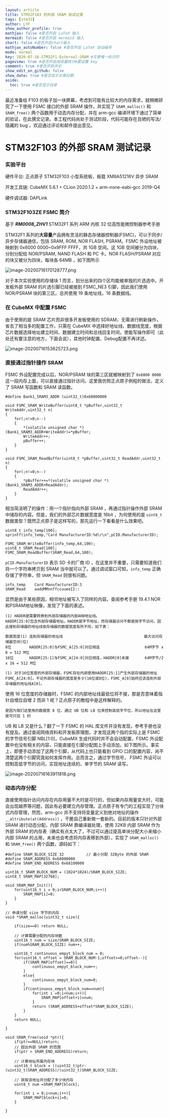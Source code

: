 ```yaml
---
layout: article
title: STM32F103 的外部 SRAM 测试记录
tags: [stm32] 
author: LYF 
show_author_profile: true
mathjax: false #是否开启 LaTeX 输入
mermaid: false #是否开启 mermaid 输入
chart: false #是否开启chart输入
mathjax_autoNumber: false #是否开启 LaTeX 自动编号
mode: normal
key: 2020-07-16-STM32F1-External-SRAM #文章唯一标识符
pageview: true #是否开启阅读量统计#要设置 key
comment: true #是否开启评论
show_edit_on_github: false
show_date: true #是否显示文章日期
aside:
  toc: true #是否显示目录
---
```


最近准备给 F103 的板子加一块屏幕，考虑到可能有比较大的内存需求，就稍微研究了一下使用 FSMC 接口的外部 SRAM 操作，并实现了 `SRAM_malloc()` 和 `SRAM_free()` 两个函数用于动态内存分配，并在 arm-gcc 编译环境下通过了简单的验证，在此撰文记录。本工程代码尚处于测试阶段，代码可能存在丑陋的写法/隐藏的 bug ，欢迎通过评论和邮件提出意见。

<!--more-->
# STM32F103 的外部 SRAM 测试记录

### 实验平台

硬件平台: 正点原子 STM32F103 小型系统板，板载 XM8A51216V 异步 SRAM

开发工具链: CubeMX 5.6.1 + CLion 2020.1.2 + arm-none-eabi-gcc 2019-Q4

硬件调试器: DAPLink

### STM32F103ZE FSMC 简介

基于 ***RM0008_ZHV1***    STM32F1 系列 ARM 内核 32 位高性能微控制器参考手册

STM32F1 系列的**大容量**产品拥有灵活的静态存储器控制器(FSMC)，可以于同步/异步存储器通信，包括 SRAM, ROM, NOR FLASH, PSRAM。FSMC 外设地址被映射到 0x6000 0000~0x9FFF FFFF，共 1GB 空间。这 1GB 空间被分为四块，分别分配给 NOR/PSRAM, NAND FLASH 和 PC 卡。NOR FLASH/PSRAM 对应的块又被分为四块，每块各 64MB ，如下图所示

![image-20200716170128777.png](https://i.loli.net/2020/07/16/gMzZ7pjLd59Ulo8.png)

对于本次实验使用的存储块 1 而言，划分出来的四个区均能被单独的片选选中。开发板外部 SRAM 的片选引脚已经被接到 FSMC_NE3 引脚，因此我们使用 NOR/PSRAM 块的第三区。总共使用 19 条地址线，16 条数据线。

### 在 CubeMX 中配置 FSMC

由于使用的是 SRAM 芯片而非很多开发板使用的 SDRAM，无需进行刷新操作，省去了相当多的配置工作，只需在 CubeMX 中选择好地址线、数据线宽度，根据芯片数据选择地址建立时间、数据建立时间和总线回复时间，使能写操作即可（此处还有要注意的地方，下面会说），其他时钟配置、Debug配置不再详述。

![image-20200716153625723.png](https://i.loli.net/2020/07/16/GwXUIbgc6SahK4m.png)

### 直接通过指针操作 SRAM

FSMC 外设配置完成以后，NOR/PSRAM 块的第三区就被映射到了 `0x6800 0000` 这一段内存上面，可以直接通过指针访问。这里我仿照正点原子例程的做法，定义了 SRAM 写函数和 SRAM 读函数。

```
#define Bank1_SRAM3_ADDR (uint32_t)0x68000000

void FSMC_SRAM_WriteBuffer(uint8_t *pBuffer,uint32_t WriteAddr,uint32_t n)
{
    for(;n!=0;n--)
    {
        *(volatile unsigned char *)(Bank1_SRAM3_ADDR+WriteAddr)=*pBuffer;
        WriteAddr++;
        pBuffer++;
    }
}

void FSMC_SRAM_ReadBuffer(uint8_t *pBuffer,uint32_t ReadAddr,uint32_t n)
{
    for(;n!=0;n--)
    {
        *pBuffer++=*(volatile unsigned char *)(Bank1_SRAM3_ADDR+ReadAddr);
        ReadAddr++;
    }
}
```

相当简洁明了的操作：用一个指针指向外部 SRAM ，再通过指针操作外部 SRAM 中储存的内容。但是，我们的外部芯片数据宽度是 16bit ，为何使用的是 `uint8_t` 数据类型？既然正点原子是这样写的，那先运行一下看看是什么效果吧。

```
uint8_t info_temp[100];
sprintf(info_temp,"Card ManufacturerID:%d\r\n",pCID.ManufacturerID);

FSMC_SRAM_WriteBuffer(info_temp,64,100);
uint8_t SRAM_Read[100];
FSMC_SRAM_ReadBuffer(SRAM_Read,64,100);
```

`pCID.ManufacturerID` 表示 SD 卡的厂商 ID ，在这里并不重要，只需要知道我们将一个字符串拷贝到 SRAM 当中就可以了。通过调试窗口可知，`info_temp` 正确存储了字符串，但 `SRAM_Read` 则很有问题。

```
info_temp    Card ManufacturerID:3
SRAM_Read    aaddMMnnffccuueeII::
```

显然是由于某些原因，相邻地址被写入了同样的内容。查阅参考手册 19.4.1 NOR和PSRAM地址映像，发现了下面的表述。

```
(1) HADDR是需要转换到外部存储器的内部AHB地址线。 
HADDR[25:0]包含外部存储器地址。HADDR是字节地址，而存储器访问不都是按字节访问，因此接到存储器的地址线依存储器的数据宽度有所不同，如下表：

数据宽度(1) 连到存储器的地址线                                    最大访问存储器空间(位) 
8位        HADDR[25:0]与FSMC_A[25:0]对应相连                    64M字节 x 8 = 512 M位 
16位       HADDR[25:1]与FSMC_A[24:0]对应相连，HADDR[0]未接       64M字节/2 x 16 = 512 M位

(1) 对于16位宽度的外部存储器，FSMC将在内部使用HADDR[25:1]产生外部存储器的地址FSMC_A[24:0]。不论外部存储器的宽度是多少(16位或8位)，FSMC_A[0]始终应该连到外部存储器的地址线A[0]。
```

使用 16 位宽度的存储器时，FSMC 的内部地址线最低位将不接，那是否意味着指针自增应自增 2 而非 1 呢？正点原子的教程中是这样解释的。

```
是因为我们这里用的数据宽 8 位，通过 UB 位和 LB 位来控制高低字节位，所以地址在这里是可只加 1 的
```

UB 和 LB 又是什么？翻了一下 FSMC 的 HAL 库文件并没有发现，参考手册也没有提及。通过查阅网络资料和开发板原理图，才发现这两个指的实际上是 FSMC 的字节信号引脚 NBL[1:0]，CubeMX 生成代码时并不会自动配置，FSMC 外设配置中也没有相关的内容，只能直接在引脚分配图上手动添加，如下图所示。事实上，即便手动添加了这两个引脚，从代码上也只能看到 GPIO 口的配置内容，尚不清楚这两个引脚究竟如何发挥作用。总而言之，通过字节信号， FSMC 外设可以控制高低字节的访问，实现地址连续的、单字节的 SRAM 读写。

![image-20200716163911818.png](https://i.loli.net/2020/07/16/J35CBs7VyX1tdlT.png)



### 动态内存分配

直接使用指针访问内存在内存用量不大时是可行的，但如果内存用量变大时，可能会出现越界等问题，因此有必要建立内存管理。正点原子有专门的工程实现了分块式内存管理，然而，arm-gcc 并不支持将变量定义到绝对地址的操作 `__altribute(at(Address))` ，干脆自己重新做一套新的。目前的版本只针对外部 SRAM 进行动态分配，内部 SRAM 靠编译器处理，使用 32KB 内部 SRAM 作为外部 SRAM 的内存表（确实有点太大了，不过可以通过提高单块分配大小来缩小内部 SRAM 的占用，未来也会考虑将内存表移到外部），实现了 `SRAM_malloc()` 和 `SRAM_free()` 两个函数，源码如下：

```
#define SRAM_BLOCK_SIZE 32          // 最小分配 32Byte 的外部 SRAM
#define SRAM_ADDRESS 0x68000000
#define SRAM_END_ADDRESS 0x68100000

uint16_t SRAM_BLOCK_NUM = (1024*1024)/SRAM_BLOCK_SIZE;
uint8_t SRAM_MAP[32768];

void SRAM_MAP_Init(){
    for(uint16_t i = 0;i<SRAM_BLOCK_NUM;i++){
        SRAM_MAP[i]=0;
    }
}

// 申请分配 size 字节的内存
void *SRAM_malloc(uint32_t size){

    if(size==0) return NULL;

    // 计算需要分配的内存块数
    uint16_t num = size/SRAM_BLOCK_SIZE;
    if(num%SRAM_BLOCK_SIZE) num++;

    uint16_t continuous_empyt_block_num = 0;
    for(uint16_t offset = SRAM_BLOCK_NUM-1;offset>=0;offset--){
        if(SRAM_MAP[offset]==0){
            continuous_empyt_block_num++;
        }
        else{
            continuous_empyt_block_num=0;
        }
        if(continuous_empyt_block_num==num){
            for(int i =0;i<num;i++){
                SRAM_MAP[offset+i]=num;
            }
            return (SRAM_ADDRESS+offset*SRAM_BLOCK_SIZE);
        }
    }
    return NULL;

}

void SRAM_free(void *ptr){
    if(ptr==NULL)return;
    // 超出外部 SRAM 的范围
    if(ptr > SRAM_END_ADDRESS)return;

    // 计算地址所属内存块
    uint16_t block = ((uint32_t)ptr-(uint32_t)SRAM_ADDRESS)/(uint32_t)SRAM_BLOCK_SIZE;

    // 获取该地址共分配了多少块内存
    uint8_t num =SRAM_MAP[block];

    for(int i = 0;i<num;i++){
        SRAM_MAP[block+i]=0;
    }

}
```

